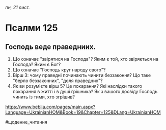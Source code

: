 
_пн, 21 лист._

# Псалми 125

## Господь веде праведниих.
1. Що означає "звірятися на Господа"? Яким є той, хто звіряється на Господа? Яким є Бог?
2. Що означає "Господь круг народу свого"?
3. Вірш 3: чому праведні починають чинити беззаконня? Що таке "берло беззаконних", "доля праведних"?
4. Як ви розумієте вірш 5? Це покарання? Які наслідки такого покарання в житті і в душі грішника? Як з вашого досвіду Господь чинить із тими, хто згрішив?

https://www.beblia.com/pages/main.aspx?Language=UkrainianHOM&Book=19&Chapter=125&DLang=UkrainianHOM

#щоденне_читання
